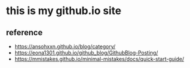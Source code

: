 # this is my github.io site

## reference
 - https://ansohxxn.github.io/blog/category/
 - https://eona1301.github.io/github_blog/GithubBlog-Posting/
 - https://mmistakes.github.io/minimal-mistakes/docs/quick-start-guide/